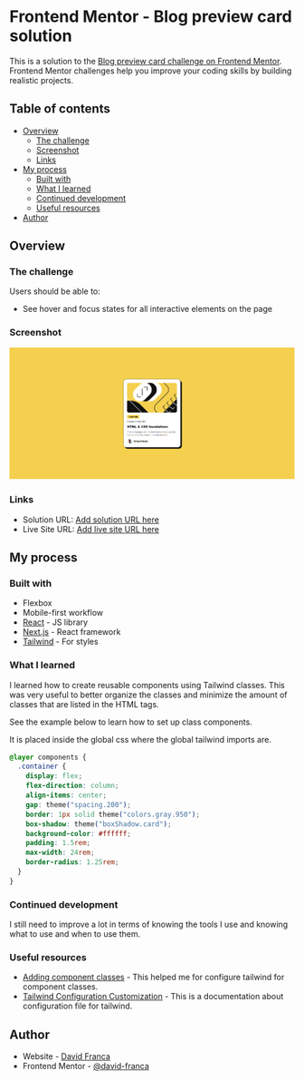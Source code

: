 # Frontend Mentor - Blog preview card solution

This is a solution to the [Blog preview card challenge on Frontend Mentor](https://www.frontendmentor.io/challenges/blog-preview-card-ckPaj01IcS). Frontend Mentor challenges help you improve your coding skills by building realistic projects.

## Table of contents

- [Overview](#overview)
  - [The challenge](#the-challenge)
  - [Screenshot](#screenshot)
  - [Links](#links)
- [My process](#my-process)
  - [Built with](#built-with)
  - [What I learned](#what-i-learned)
  - [Continued development](#continued-development)
  - [Useful resources](#useful-resources)
- [Author](#author)

## Overview

### The challenge

Users should be able to:

- See hover and focus states for all interactive elements on the page

### Screenshot

![](./public/screenshot.png)

### Links

- Solution URL: [Add solution URL here](https://your-solution-url.com)
- Live Site URL: [Add live site URL here](https://your-live-site-url.com)

## My process

### Built with

- Flexbox
- Mobile-first workflow
- [React](https://reactjs.org/) - JS library
- [Next.js](https://nextjs.org/) - React framework
- [Tailwind](https://styled-components.com/) - For styles

### What I learned

I learned how to create reusable components using Tailwind classes. This was very useful to better organize the classes and minimize the amount of classes that are listed in the HTML tags.

See the example below to learn how to set up class components.

It is placed inside the global css where the global tailwind imports are.

```css
@layer components {
  .container {
    display: flex;
    flex-direction: column;
    align-items: center;
    gap: theme("spacing.200");
    border: 1px solid theme("colors.gray.950");
    box-shadow: theme("boxShadow.card");
    background-color: #ffffff;
    padding: 1.5rem;
    max-width: 24rem;
    border-radius: 1.25rem;
  }
}
```

### Continued development

I still need to improve a lot in terms of knowing the tools I use and knowing what to use and when to use them.

### Useful resources

- [Adding component classes](https://tailwindcss.com/docs/adding-custom-styles#adding-component-classes) - This helped me for configure tailwind for component classes.
- [Tailwind Configuration Customization](https://tailwindcss.com/docs/configuration) - This is a documentation about configuration file for tailwind.

## Author

- Website - [David Franca](https://davidfranca.vercel.app/)
- Frontend Mentor - [@david-franca](https://www.frontendmentor.io/profile/david-franca)
